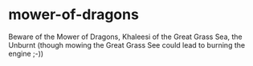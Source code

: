 # mower-of-dragons
Beware of the Mower of Dragons, Khaleesi of the Great Grass Sea, the Unburnt (though mowing the Great Grass See could lead to burning the engine ;-))
